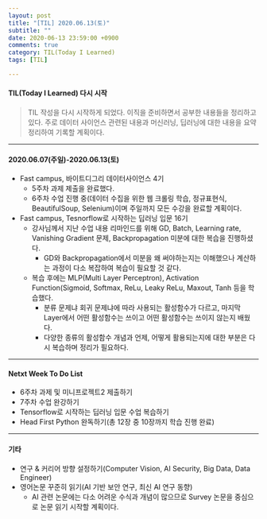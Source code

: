 ```yaml
---
layout: post
title: "[TIL] 2020.06.13(토)"
subtitle: ""
date: 2020-06-13 23:59:00 +0900
comments: true
category: TIL(Today I Learned)
tags: [TIL]

---
```


#### TIL(Today I Learned) 다시 시작

> TIL 작성을 다시 시작하게 되었다. 이직을 준비하면서 공부한 내용들을 정리하고 있다. 주로 데이터 사이언스 관련된 내용과 머신러닝, 딥러닝에 대한 내용을 요약 정리하여 기록할 계획이다. 

---

#### 2020.06.07(주일)-2020.06.13(토)
  - Fast campus, 바이트디그리 데이터사이언스 4기
    - 5주차 과제 제출을 완료했다. 
    - 6주차 수업 진행 중(데이터 수집을 위한 웹 크롤링 학습, 정규표현식, BeautifulSoup, Selenium)이며 주일까지 모든 수강을 완료할 계획이다.
  - Fast campus, Tesnorflow로 시작하는 딥러닝 입문 16기
    - 강사님께서 지난 수업 내용 리마인드를 위해 GD, Batch, Learning rate, Vanishing Gradient 문제, Backpropagation 미분에 대한 복습을 진행하셨다.
      - GD와 Backpropagation에서 미분을 왜 써야하는지는 이해했으나 계산하는 과정이 다소 복잡하여 복습이 필요할 것 같다.
    - 복습 후에는 MLP(Multi Layer Perceptron), Activation Function(Sigmoid, Softmax, ReLu, Leaky ReLu, Maxout, Tanh 등을 학습했다.
      - 분류 문제냐 회귀 문제냐에 따라 사용되는 활성함수가 다르고, 마지막 Layer에서 어떤 활성함수는 쓰이고 어떤 활성함수는 쓰이지 않는지 배웠다.
      - 다양한 종류의 활성함수 개념과 언제, 어떻게 활용되는지에 대한 부분은 다시 복습하며 정리가 필요하다.

---

#### Netxt Week To Do List
  - 6주차 과제 및 미니프로젝트2 제출하기
  - 7주차 수업 완강하기
  - Tensorflow로 시작하는 딥러닝 입문 수업 복습하기
  - Head First Python 완독하기(총 12장 중 10장까지 학습 진행 완료)

---

#### 기타
  - 연구 & 커리어 방향 설정하기(Computer Vision, AI Security, Big Data, Data Engineer)
  - 영어논문 꾸준히 읽기(AI 기반 보안 연구, 최신 AI 연구 동향)
    - AI 관련 논문에는 다소 어려운 수식과 개념이 많으므로 Survey 논문을 중심으로 논문 읽기 시작할 계획이다.